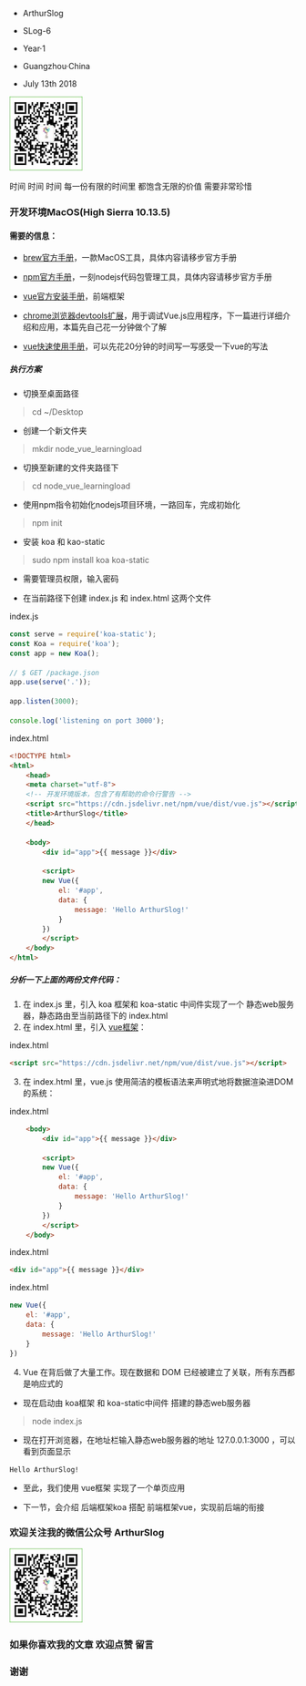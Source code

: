 * ArthurSlog
* SLog-6
* Year·1

* Guangzhou·China
* July 13th 2018

![关注微信公众号“ArthurSlog”](https://github.com/BlessedChild/LogofAxu/blob/master/images/icon_128.jpg?raw=true "微信扫描二维码，关注我的公众号")

时间 时间 时间 每一份有限的时间里 都饱含无限的价值 需要非常珍惜

### 开发环境MacOS(High Sierra 10.13.5)

#### 需要的信息：

* [brew官方手册](https://brew.sh)，一款MacOS工具，具体内容请移步官方手册

* [npm官方手册](https://docs.npmjs.com/)，一刻nodejs代码包管理工具，具体内容请移步官方手册

* [vue官方安装手册](https://cn.vuejs.org/v2/guide/installation.html)，前端框架

* [chrome浏览器devtools扩展](https://github.com/vuejs/vue-devtools#vue-devtools)，用于调试Vue.js应用程序，下一篇进行详细介绍和应用，本篇先自己花一分钟做个了解

* [vue快速使用手册](https://scrimba.com/playlist/pXKqta)，可以先花20分钟的时间写一写感受一下vue的写法

##### 执行方案

* 切换至桌面路径

> cd ~/Desktop

* 创建一个新文件夹

> mkdir node_vue_learningload

* 切换至新建的文件夹路径下

> cd node_vue_learningload

* 使用npm指令初始化nodejs项目环境，一路回车，完成初始化

> npm init

* 安装 koa 和 kao-static

> sudo npm install koa koa-static

* 需要管理员权限，输入密码

* 在当前路径下创建 index.js 和 index.html 这两个文件

index.js
``` js
const serve = require('koa-static');
const Koa = require('koa');
const app = new Koa();

// $ GET /package.json
app.use(serve('.'));

app.listen(3000);

console.log('listening on port 3000');
```

index.html
``` html
<!DOCTYPE html>
<html>
    <head>
    <meta charset="utf-8">
    <!-- 开发环境版本，包含了有帮助的命令行警告 -->
    <script src="https://cdn.jsdelivr.net/npm/vue/dist/vue.js"></script>
    <title>ArthurSlog</title>
    </head>

    <body>
        <div id="app">{{ message }}</div>

        <script>
        new Vue({
            el: '#app',
            data: {
                message: 'Hello ArthurSlog!'
            }
        })
        </script>
    </body>
</html>
```

##### 分析一下上面的两份文件代码：

1. 在 index.js 里，引入 koa 框架和 koa-static 中间件实现了一个 静态web服务器，静态路由至当前路径下的 index.html
2. 在 index.html 里，引入 [vue框架](https://cn.vuejs.org/v2/guide/installation.html#%E7%9B%B4%E6%8E%A5%E7%94%A8-lt-script-gt-%E5%BC%95%E5%85%A5)：

index.html
``` html
<script src="https://cdn.jsdelivr.net/npm/vue/dist/vue.js"></script>
```

3. 在 index.html 里，vue.js 使用简洁的模板语法来声明式地将数据渲染进DOM的系统：

index.html
``` html
    <body>
        <div id="app">{{ message }}</div>

        <script>
        new Vue({
            el: '#app',
            data: {
                message: 'Hello ArthurSlog!'
            }
        })
        </script>
    </body>
```

index.html
``` html
<div id="app">{{ message }}</div>
```

index.html
``` js
new Vue({
    el: '#app',
    data: {
        message: 'Hello ArthurSlog!'
    }
})
```

4. Vue 在背后做了大量工作。现在数据和 DOM 已经被建立了关联，所有东西都是响应式的

* 现在启动由 koa框架 和 koa-static中间件 搭建的静态web服务器

> node index.js

* 现在打开浏览器，在地址栏输入静态web服务器的地址 127.0.0.1:3000 ，可以看到页面显示

```
Hello ArthurSlog!
```

* 至此，我们使用 vue框架 实现了一个单页应用

* 下一节，会介绍 后端框架koa 搭配 前端框架vue，实现前后端的衔接

### 欢迎关注我的微信公众号 ArthurSlog

![ArthurSlog](https://github.com/BlessedChild/LogofAxu/blob/master/images/icon_128.jpg?raw=true "微信扫描二维码，关注我的公众号")

### 如果你喜欢我的文章 欢迎点赞 留言
### 谢谢
